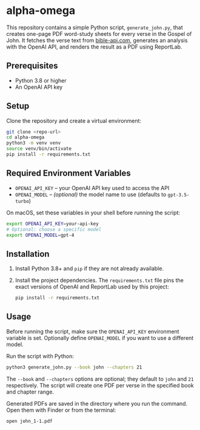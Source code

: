 # alpha-omega

This repository contains a simple Python script, `generate_john.py`, that creates
one-page PDF word-study sheets for every verse in the Gospel of John. It fetches
the verse text from [bible-api.com](https://bible-api.com), generates an
analysis with the OpenAI API, and renders the result as a PDF using ReportLab.

## Prerequisites

- Python 3.8 or higher
- An OpenAI API key

## Setup

Clone the repository and create a virtual environment:

```bash
git clone <repo-url>
cd alpha-omega
python3 -m venv venv
source venv/bin/activate
pip install -r requirements.txt
```

## Required Environment Variables

- `OPENAI_API_KEY` – your OpenAI API key used to access the API
- `OPENAI_MODEL` – *(optional)* the model name to use (defaults to
  `gpt-3.5-turbo`)

On macOS, set these variables in your shell before running the script:

```bash
export OPENAI_API_KEY=your-api-key
# Optional: choose a specific model
export OPENAI_MODEL=gpt-4
```

## Installation

1. Install Python 3.8+ and `pip` if they are not already available.
2. Install the project dependencies. The `requirements.txt` file pins the exact
   versions of OpenAI and ReportLab used by this project:

   ```bash
   pip install -r requirements.txt
   ```

## Usage

Before running the script, make sure the `OPENAI_API_KEY` environment variable is
set. Optionally define `OPENAI_MODEL` if you want to use a different model.

Run the script with Python:

```bash
python3 generate_john.py --book john --chapters 21
```

The `--book` and `--chapters` options are optional; they default to `john` and
`21` respectively. The script will create one PDF per verse in the specified
book and chapter range.

Generated PDFs are saved in the directory where you run the command. Open them
with Finder or from the terminal:

```bash
open john_1-1.pdf
```
